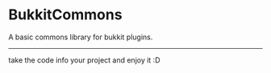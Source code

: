 # BukkitCommons
A basic commons library for bukkit plugins.

----

take the code info your project and enjoy it :D
